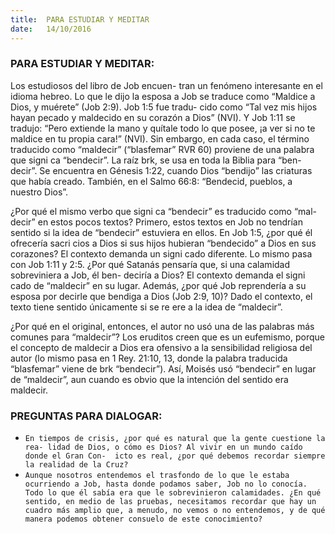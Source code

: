 ```yaml
---
title:  PARA ESTUDIAR Y MEDITAR
date:   14/10/2016
---
```


### PARA ESTUDIAR Y MEDITAR: 

Los estudiosos del libro de Job encuen- tran un fenómeno interesante en el idioma hebreo. Lo que le dijo la esposa a Job se traduce como “Maldice a Dios, y muérete” (Job 2:9). Job 1:5 fue tradu- cido como “Tal vez mis hijos hayan pecado y maldecido en su corazón a Dios” (NVI). Y Job 1:11 se tradujo: “Pero extiende la mano y quítale todo lo que posee, ¡a ver si no te maldice en tu propia cara!” (NVI). Sin embargo, en cada caso, el término traducido como “maldecir” (“blasfemar” RVR 60) proviene de una palabra que signi ca “bendecir”. La raíz brk, se usa en toda la Biblia para “ben- decir”. Se encuentra en Génesis 1:22, cuando Dios “bendijo” las criaturas que había creado. También, en el Salmo 66:8: “Bendecid, pueblos, a nuestro Dios”.

¿Por qué el mismo verbo que signi ca “bendecir” es traducido como “mal- decir” en estos pocos textos? Primero, estos textos en Job no tendrían sentido si la idea de “bendecir” estuviera en ellos. En Job 1:5, ¿por qué él ofrecería sacri cios a Dios si sus hijos hubieran “bendecido” a Dios en sus corazones? El contexto demanda un signi cado diferente. Lo mismo pasa con Job 1:11 y 2:5. ¿Por qué Satanás pensaría que, si una calamidad sobreviniera a Job, él ben- deciría a Dios? El contexto demanda el signi cado de “maldecir” en su lugar. Además, ¿por qué Job reprendería a su esposa por decirle que bendiga a Dios (Job 2:9, 10)? Dado el contexto, el texto tiene sentido únicamente si se re ere a la idea de “maldecir”.

¿Por qué en el original, entonces, el autor no usó una de las palabras más comunes para “maldecir”? Los eruditos creen que es un eufemismo, porque el concepto de maldecir a Dios era ofensivo a la sensibilidad religiosa del autor (lo mismo pasa en 1 Rey. 21:10, 13, donde la palabra traducida “blasfemar” viene de brk “bendecir”). Así, Moisés usó “bendecir” en lugar de “maldecir”, aun cuando es obvio que la intención del sentido era maldecir.

### PREGUNTAS PARA DIALOGAR:
- ```En tiempos de crisis, ¿por qué es natural que la gente cuestione la rea- lidad de Dios, o cómo es Dios? Al vivir en un mundo caído donde el Gran Con-  icto es real, ¿por qué debemos recordar siempre la realidad de la Cruz?```
- ```Aunque nosotros entendemos el trasfondo de lo que le estaba ocurriendo a Job, hasta donde podamos saber, Job no lo conocía. Todo lo que él sabía era que le sobrevinieron calamidades. ¿En qué sentido, en medio de las pruebas, necesitamos recordar que hay un cuadro más amplio que, a menudo, no vemos o no entendemos, y de qué manera podemos obtener consuelo de este conocimiento?```